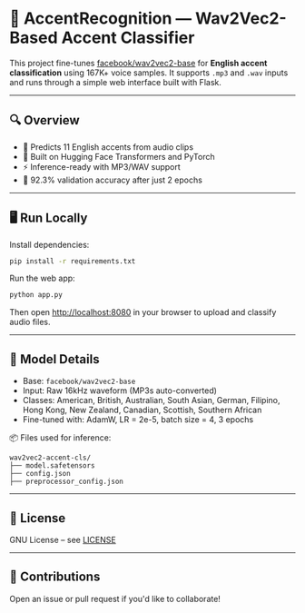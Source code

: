 # 🧠 AccentRecognition — Wav2Vec2-Based Accent Classifier

This project fine-tunes [facebook/wav2vec2-base](https://huggingface.co/facebook/wav2vec2-base) for **English accent classification** using 167K+ voice samples. It supports `.mp3` and `.wav` inputs and runs through a simple web interface built with Flask.

---

## 🔍 Overview

- 🎤 Predicts 11 English accents from audio clips  
- 🧠 Built on Hugging Face Transformers and PyTorch  
- ⚡ Inference-ready with MP3/WAV support  
- 🧪 92.3% validation accuracy after just 2 epochs  

---

## 🖥️ Run Locally

Install dependencies:

```bash
pip install -r requirements.txt
```

Run the web app:

```bash
python app.py
```

Then open [http://localhost:8080](http://localhost:8080) in your browser to upload and classify audio files.

---

## 🧠 Model Details

- Base: `facebook/wav2vec2-base`
- Input: Raw 16kHz waveform (MP3s auto-converted)
- Classes: American, British, Australian, South Asian, German, Filipino, Hong Kong, New Zealand, Canadian, Scottish, Southern African
- Fine-tuned with: AdamW, LR = 2e-5, batch size = 4, 3 epochs

📦 Files used for inference:
```
wav2vec2-accent-cls/
├── model.safetensors
├── config.json
├── preprocessor_config.json
```

---

## 📝 License

GNU License – see [LICENSE](LICENSE)

---

## 🤝 Contributions

Open an issue or pull request if you'd like to collaborate!
